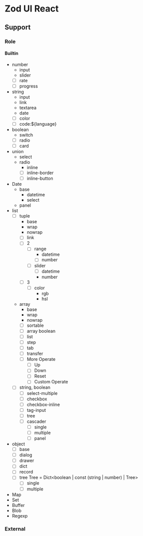 # Zod UI React

## Support

### Role

#### Builtin

* number
  * input
  * slider
  * [ ] rate
  * [ ] progress
* string
  * input
  * link
  * textarea
  * date
  * [ ] color
  * [ ] code:${language}
* boolean
  * switch
  * [ ] radio
  * [ ] card
* union
  * select
  * radio
    * inline
    * [ ] inline-border
    * [ ] inline-button
* Date
  * base
    * datetime
    * select
  * panel
* list
  * [ ] tuple
    * base
    * wrap
    * nowrap
    * [ ] link
    * [ ] 2
      * [ ] range
        * datetime
        * [ ] number
      * [ ] slider
        * [ ] datetime
        * number
    * [ ] 3
      * [ ] color
        * rgb
        * hsl
  * array
    * base
    * wrap
    * nowrap
    * [ ] sortable
    * [ ] array boolean
    * [ ] list
    * [ ] step
    * [ ] tab
    * [ ] transfer
    * [ ] More Operate
      * [ ] Up
      * [ ] Down
      * [ ] Reset
      * [ ] Custom Operate
  * [ ] string, boolean
    * [ ] select-multiple
    * [ ] checkbox
    * [ ] checkbox-inline
    * [ ] tag-input
    * [ ] tree
    * [ ] cascader
      * [ ] single
      * [ ] multiple
      * [ ] panel
* object
  * [ ] base
  * [ ] dialog
  * [ ] drawer
  * [ ] dict
  * [ ] record
  * [ ] tree
    Tree = Dict<boolean | const (string | number) | Tree>
    * [ ] single
    * [ ] multiple
* Map
* Set
* Buffer
* Blob
* Regexp

### External
